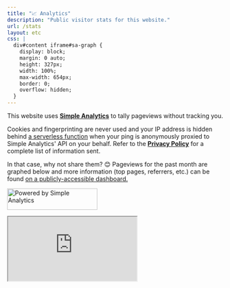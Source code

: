```yaml
---
title: "📈 Analytics"
description: "Public visitor stats for this website."
url: /stats
layout: etc
css: |
  div#content iframe#sa-graph {
    display: block;
    margin: 0 auto;
    height: 327px;
    width: 100%;
    max-width: 654px;
    border: 0;
    overflow: hidden;
  }
---
```


This website uses [**Simple Analytics**](https://simpleanalytics.com/?ref=jarv.is) to tally pageviews without tracking you.

Cookies and fingerprinting are never used and your IP address is hidden behind [a serverless function](https://github.com/jakejarvis/jarv.is/blob/main/functions/send_view.js) when your ping is anonymously proxied to Simple Analytics' API on your behalf. Refer to the [**Privacy Policy**](/privacy/) for a complete list of information sent.

In that case, why not share them? 😊 Pageviews for the past month are graphed below and more information (top pages, referrers, etc.) can be found [on a publicly-accessible dashboard.](https://simpleanalytics.com/jarv.is?utm_source=jarv.is&utm_content=badge)

<!-- markdownlint-disable MD033 -->
<p class="center"><a class="no-underline" href="https://simpleanalytics.com/jarv.is?utm_source=jarv.is&amp;utm_content=badge" target="_blank" rel="noopener"><img src="/stats/badge.svg" width="210" height="50" alt="Powered by Simple Analytics"></a></p>

<iframe id="sa-graph" src="https://simpleanalytics.com/jarv.is?color=FF4F64&amp;embed=true" scrolling="no" title="Simple Analytics graph"></iframe>
<!-- markdownlint-enable MD033 -->
